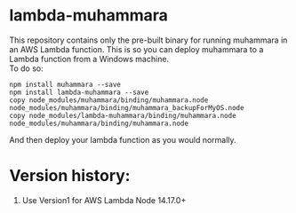 # lambda-muhammara

This repository contains only the pre-built binary for running muhammara in an AWS Lambda function.  This is so you can deploy muhammara to a Lambda function from a Windows machine.  
To do so:
```
npm install muhammara --save
npm install lambda-muhammara --save
copy node_modules/muhammara/binding/muhammara.node node_modules/muhammara/binding/muhammara_backupForMyOS.node
copy node_modules/lambda-muhammara/binding/muhammara.node node_modules/muhammara/binding/muhammara.node
```

And then deploy your lambda function as you would normally.

# Version history:
1. Use Version1 for AWS Lambda Node 14.17.0+
